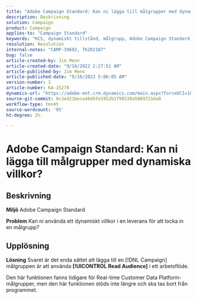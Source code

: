 ```yaml
---
title: "Adobe Campaign Standard: Kan ni lägga till målgrupper med dynamiska villkor?"
description: Beskrivning
solution: Campaign
product: Campaign
applies-to: "Campaign Standard"
keywords: "KCS, dynamiskt tillstånd, målgrupp, Adobe Campaign Standard, Frågor och svar"
resolution: Resolution
internal-notes: "CAMP-39692, TK202107"
bug: false
article-created-by: Jim Menn
article-created-date: "9/16/2022 2:27:51 AM"
article-published-by: Jim Menn
article-published-date: "9/16/2022 5:06:05 AM"
version-number: 3
article-number: KA-15278
dynamics-url: "https://adobe-ent.crm.dynamics.com/main.aspx?forceUCI=1&pagetype=entityrecord&etn=knowledgearticle&id=da1ccb28-6735-ed11-9db1-0022480866ad"
source-git-commit: 0c3e421beca46d9fe1952b1f98538a50697216a0
workflow-type: tm+mt
source-wordcount: '95'
ht-degree: 2%

---
```


# Adobe Campaign Standard: Kan ni lägga till målgrupper med dynamiska villkor?

## Beskrivning


<b>Miljö</b>
Adobe Campaign Standard

<b>Problem</b>
Kan ni använda ett dynamiskt villkor i en leverans för att locka in en målgrupp?


## Upplösning


<b>Lösning</b>
Svaret är det enda sättet att lägga till en [!DNL Campaign] målgruppen är att använda <b>[!UICONTROL Read Audience]</b> i ett arbetsflöde.

Den här funktionen fanns tidigare för Real-time Customer Data Platform-målgrupper, men den här funktionen stöds inte längre och ska tas bort från programmet.
